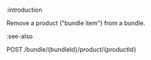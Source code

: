:introduction

Remove a product ("bundle item") from a bundle.

:see-also

POST /bundle/{bundleId}/product/{productId}

